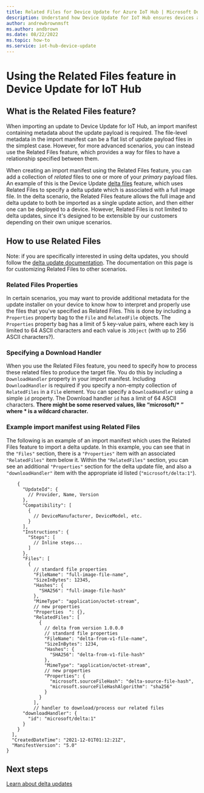 ```yaml
---
title: Related Files for Device Update for Azure IoT Hub | Microsoft Docs
description: Understand how Device Update for IoT Hub ensures devices are updated securely.
author: andrewbrownmsft
ms.author: andbrown
ms.date: 08/22/2022
ms.topic: how-to
ms.service: iot-hub-device-update
---
```


# Using the Related Files feature in Device Update for IoT Hub

## What is the Related Files feature?

When importing an update to Device Update for IoT Hub, an import manifest containing metadata about the update payload is required. The file-level metadata in the import manifest can be a flat list of update payload files in the simplest case. However, for more advanced scenarios, you can instead use the Related Files feature, which provides a way for files to have a relationship specified between them.

When creating an import manifest using the Related Files feature, you can add a collection of _related_ files to one or more of your _primary_ payload files. An example of this is the Device Update [delta files](.\delta-updates.md) feature, which uses Related Files to specify a delta update which is associated with a full image file. In the delta scenario, the Related Files feature allows the full image and delta update to both be imported as a single update action, and then either one can be deployed to a device. However, Related Files is not limited to delta updates, since it's designed to be extensible by our customers depending on their own unique scenarios.

## How to use Related Files

Note: if you are specifically interested in using delta updates, you should follow the [delta update documentation](.\delta-updates.md). The documentation on this page is for customizing Related Files to other scenarios.

### Related Files Properties

In certain scenarios, you may want to provide additional metadata for the update installer on your device to know how to interpret and properly use the files that you've specified as Related Files. This is done by including a `Properties` property bag to the `File` and `RelatedFile` objects. The `Properties` property bag has a limit of 5 key-value pairs, where each key is limited to 64 ASCII characters and each value is `JObject` (with up to 256 ASCII characters?).

### Specifying a Download Handler

When you use the Related Files feature, you need to specify how to process these related files to produce the target file. You do this by including a `DownloadHandler` property in your import manifest. Including `DownloadHandler` is required if you specify a non-empty collection of `RelatedFiles` in a `File` element. You can specify a `DownloadHandler` using a simple `id` property. The Download handler `id` has a limit of 64 ASCII characters. **There might be some reserved values, like “microsoft/\*  ” where * is a wildcard character.**

### Example import manifest using Related Files

The following is an example of an import manifest which uses the Related Files feature to import a delta update. In this example, you can see that in the `"Files"` section, there is a `"Properties"` item with an associated `"RelatedFiles"` item below it. Within the `"RelatedFiles"` section, you can see an additional `"Properties"` section for the delta update file, and also a `"downloadHandler"` item with the appropriate id listed (`"microsoft/delta:1"`).

        {
          "UpdateId": {
            // Provider, Name, Version
          },
          "Compatibility": [
            {
              // DeviceManufacturer, DeviceModel, etc.
            }
          ],
          "Instructions": {
            "Steps": [
              // Inline steps...
            ]
          },
          "Files": [
            {  
              // standard file properties
              "FileName": "full-image-file-name",
              "SizeInBytes": 12345,
              "Hashes": {
                "SHA256": "full-image-file-hash"
              },
              "MimeType": "application/octet-stream",
              // new properties
              "Properties  ": {},
              "RelatedFiles": [
                {
                  // delta from version 1.0.0.0
                  // standard file properties
                  "FileName": "delta-from-v1-file-name",
                  "SizeInBytes": 1234,
                  "Hashes": {
                    "SHA256": "delta-from-v1-file-hash"
                  },
                  "MimeType": "application/octet-stream",
                  // new properties
                  "Properties": {
                    "microsoft.sourceFileHash": "delta-source-file-hash",
                    "microsoft.sourceFileHashAlgorithm": "sha256"
                  }
                }  
              ],
              // handler to download/process our related files
          "downloadHandler": {
            "id": "microsoft/delta:1"
          }
        }
      ],
      "CreatedDateTime": "2021-12-01T01:12:21Z",
      "ManifestVersion": "5.0"
    }

## Next steps

[Learn about delta updates](.\delta-updates.md)
